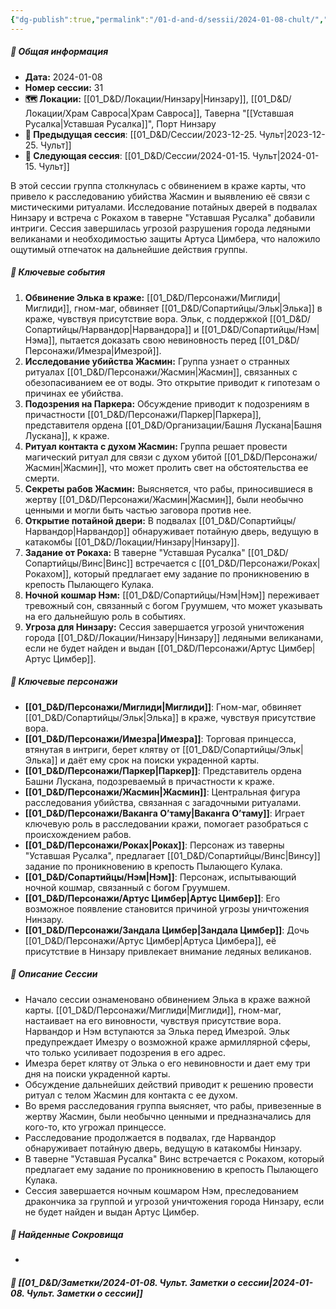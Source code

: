 ```yaml
---
{"dg-publish":true,"permalink":"/01-d-and-d/sessii/2024-01-08-chult/","created":"2024-11-09T09:06:50.032+03:00","updated":"2024-11-09T15:55:49.328+03:00"}
---
```



##### 📅 Общая информация

- **Дата:** 2024-01-08
- **Номер cессии:** 31
- **🗺️ Локации:** [[01_D&D/Локации/Нинзару\|Нинзару]], [[01_D&D/Локации/Храм Савроса\|Храм Савроса]], Таверна "[[Уставшая Русалка\|Уставшая Русалка]]", Порт Нинзару
- **🔗 Предыдущая сессия**: [[01_D&D/Сессии/2023-12-25. Чульт\|2023-12-25. Чульт]]
- **🔗 Следующая сессия**: [[01_D&D/Сессии/2024-01-15. Чульт\|2024-01-15. Чульт]]

В этой сессии группа столкнулась с обвинением в краже карты, что привело к расследованию убийства Жасмин и выявлению её связи с мистическими ритуалами. Исследование потайных дверей в подвалах Нинзару и встреча с Рокахом в таверне "Уставшая Русалка" добавили интриги. Сессия завершилась угрозой разрушения города ледяными великанами и необходимостью защиты Артуса Цимбера, что наложило ощутимый отпечаток на дальнейшие действия группы.

##### 🔑 **Ключевые события**

1. **Обвинение Элька в краже:** [[01_D&D/Персонажи/Миглиди\|Миглиди]], гном-маг, обвиняет [[01_D&D/Сопартийцы/Эльк\|Элька]] в краже, чувствуя присутствие вора. Эльк, с поддержкой [[01_D&D/Сопартийцы/Нарвандор\|Нарвандора]] и [[01_D&D/Сопартийцы/Нэм\|Нэма]], пытается доказать свою невиновность перед [[01_D&D/Персонажи/Имезра\|Имезрой]].
2. **Исследование убийства Жасмин:** Группа узнает о странных ритуалах [[01_D&D/Персонажи/Жасмин\|Жасмин]], связанных с обезопасиванием ее от воды. Это открытие приводит к гипотезам о причинах ее убийства.
3. **Подозрения на Паркера:** Обсуждение приводит к подозрениям в причастности [[01_D&D/Персонажи/Паркер\|Паркера]], представителя ордена [[01_D&D/Организации/Башня Лускана\|Башня Лускана]], к краже.
4. **Ритуал контакта с духом Жасмин:** Группа решает провести магический ритуал для связи с духом убитой [[01_D&D/Персонажи/Жасмин\|Жасмин]], что может пролить свет на обстоятельства ее смерти.
5. **Секреты рабов Жасмин:** Выясняется, что рабы, приносившиеся в жертву [[01_D&D/Персонажи/Жасмин\|Жасмин]], были необычно ценными и могли быть частью заговора против нее.
6. **Открытие потайной двери:** В подвалах [[01_D&D/Сопартийцы/Нарвандор\|Нарвандор]] обнаруживает потайную дверь, ведущую в катакомбы [[01_D&D/Локации/Нинзару\|Нинзару]].
7. **Задание от Рокаха:** В таверне "Уставшая Русалка" [[01_D&D/Сопартийцы/Винс\|Винс]] встречается с [[01_D&D/Персонажи/Роках\|Рокахом]], который предлагает ему задание по проникновению в крепость Пылающего Кулака.
8. **Ночной кошмар Нэм:** [[01_D&D/Сопартийцы/Нэм\|Нэм]] переживает тревожный сон, связанный с богом Груумшем, что может указывать на его дальнейшую роль в событиях.
9. **Угроза для Нинзару:** Сессия завершается угрозой уничтожения города [[01_D&D/Локации/Нинзару\|Нинзару]] ледяными великанами, если не будет найден и выдан [[01_D&D/Персонажи/Артус Цимбер\|Артус Цимбер]].

##### 🧍 **Ключевые персонажи**

- **[[01_D&D/Персонажи/Миглиди\|Миглиди]]**: Гном-маг, обвиняет [[01_D&D/Сопартийцы/Эльк\|Элька]] в краже, чувствуя присутствие вора.
- **[[01_D&D/Персонажи/Имезра\|Имезра]]**: Торговая принцесса, втянутая в интриги, берет клятву от [[01_D&D/Сопартийцы/Эльк\|Элька]] и даёт ему срок на поиски украденной карты.
- **[[01_D&D/Персонажи/Паркер\|Паркер]]**: Представитель ордена Башни Лускана, подозреваемый в причастности к краже.
- **[[01_D&D/Персонажи/Жасмин\|Жасмин]]**: Центральная фигура расследования убийства, связанная с загадочными ритуалами.
- **[[01_D&D/Персонажи/Ваканга О’таму\|Ваканга О’таму]]**: Играет ключевую роль в расследовании кражи, помогает разобраться с происхождением рабов.
- **[[01_D&D/Персонажи/Роках\|Роках]]**: Персонаж из таверны "Уставшая Русалка", предлагает [[01_D&D/Сопартийцы/Винс\|Винсу]] задание по проникновению в крепость Пылающего Кулака.
- **[[01_D&D/Сопартийцы/Нэм\|Нэм]]**: Персонаж, испытывающий ночной кошмар, связанный с богом Груумшем.
- **[[01_D&D/Персонажи/Артус Цимбер\|Артус Цимбер]]**: Его возможное появление становится причиной угрозы уничтожения Нинзару.
- **[[01_D&D/Персонажи/Зандала Цимбер\|Зандала Цимбер]]**: Дочь [[01_D&D/Персонажи/Артус Цимбер\|Артуса Цимбера]], её присутствие в Нинзару привлекает внимание ледяных великанов.
##### 📖 **Описание Сессии** 
- Начало сессии ознаменовано обвинением Элька в краже важной карты. [[01_D&D/Персонажи/Миглиди\|Миглиди]], гном-маг, настаивает на его виновности, чувствуя присутствие вора. Нарвандор и Нэм вступаются за Элька перед Имезрой. Эльк предупреждает Имезру о возможной краже армиллярной сферы, что только усиливает подозрения в его адрес.
- Имезра берет клятву от Элька о его невиновности и дает ему три дня на поиски украденной карты.
- Обсуждение дальнейших действий приводит к решению провести ритуал с телом Жасмин для контакта с ее духом.
- Во время расследования группа выясняет, что рабы, привезенные в жертву Жасмин, были необычно ценными и предназначались для кого-то, кто угрожал принцессе.
- Расследование продолжается в подвалах, где Нарвандор обнаруживает потайную дверь, ведущую в катакомбы Нинзару.
- В таверне "Уставшая Русалка" Винс встречается с Рокахом, который предлагает ему задание по проникновению в крепость Пылающего Кулака.
- Сессия завершается ночным кошмаром Нэм, преследованием дракончика за группой и угрозой уничтожения города Нинзару, если не будет найден и выдан Артус Цимбер.
##### 💎 **Найденные Сокровища** 
- 
##### 📝 **[[01_D&D/Заметки/2024-01-08. Чульт. Заметки о сессии\|2024-01-08. Чульт. Заметки о сессии]]**